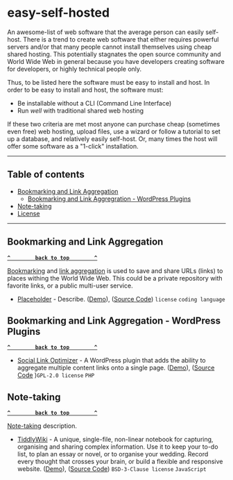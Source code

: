 # easy-self-hosted
An awesome-list of web software that the average person can easily self-host. There is a trend to create web software that either requires powerful servers and/or that many people cannot install themselves using cheap shared hosting. This potentially stagnates the open source community and World Wide Web in general because you have developers creating software for developers, or highly technical people only.

Thus, to be listed here the software must be easy to install and host. In order to be easy to install and host, the software must:
- Be installable without a CLI (Command Line Interface)
- Run _well_ with traditional shared web hosting

If these two criteria are met most anyone can purchase cheap (sometimes even free) web hosting, upload files, use a wizard or follow a tutorial to set up a database, and relatively easily self-host. Or, many times the host will offer some software as a "1-click" installation.

--------------------

## Table of contents

- [Bookmarking and Link Aggregation](#bookmarking-and-link-aggregation)
  - [Bookmarking and Link Aggregration - WordPress Plugins](#bookmarking-and-link-aggregation---wordpress-plugins)
- [Note-taking](#note-taking)
- [License](#license)

--------------------

## Bookmarking and Link Aggregation

**[`^        back to top        ^`](#)**

[Bookmarking](https://en.wikipedia.org/wiki/bookmarking) and [link aggregation](https://wiki) is used to save and share URLs (links) to places withing the World Wide Web. This could be a private repository with favorite links, or a public multi-user service.

- [Placeholder](https://url.com) - Describe. ([Demo](#)), ([Source Code](#)) `license` `coding language`

## Bookmarking and Link Aggregation - WordPress Plugins

**[`^        back to top        ^`](#)**

- [Social Link Optimizer](https://github.com/IIP-Design/social-link-optimizer) - A WordPress plugin that adds the ability to aggregate multiple content links onto a single page. ([Demo](https://iip-design.github.io/social-link-optimizer)), ([Source Code](https://github.com/IIP-Design/social-link-optimizer) )`GPL-2.0 license` `PHP`

## Note-taking

**[`^        back to top        ^`](#)**

[Note-taking](https://en.wikipedia.org/wiki/bookmarking) description.

- [TiddlyWiki](https://tiddlywiki.com) - A unique, single-file, non-linear notebook for capturing, organising and sharing complex information. Use it to keep your to-do list, to plan an essay or novel, or to organise your wedding. Record every thought that crosses your brain, or build a flexible and responsive website. ([Demo](https://tiddlywiki.com)), ([Source Code](https://github.com/Jermolene/TiddlyWiki5/blob/master/license)) `BSD-3-Clause license` `JavaScript`
